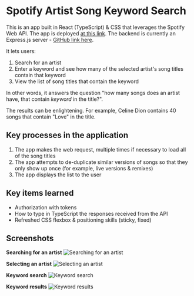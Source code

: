 # Spotify Artist Song Keyword Search

This is an app built in React (TypeScript) & CSS that leverages the Spotify Web API. The app is deployed [at this link](https://spotify-song-keyword-search.vercel.app/). The backend is currently an Express.js server - [GitHub link here](https://github.com/adamawalters/spotify-backend/).    

It lets users: 
1. Search for an artist
2. Enter a keyword and see how many of the selected artist's song titles contain that keyword
3. View the list of song titles that contain the keyword
  
In other words, it answers the question "how many songs does an artist have, that contain *keyword* in the title?". 

The results can be enlightening. For example, Celine Dion contains 40 songs that contain "Love" in the title. 

## Key processes in the application
1. The app makes the web request, multiple times if necessary to load all of the song titles
2. The app attempts to de-duplicate similar versions of songs so that they only show up once (for example, live versions & remixes)
3. The app displays the list to the user

## Key items learned
- Authorization with tokens
- How to type in TypeScript the responses received from the API
- Refreshed CSS flexbox & positioning skills (sticky, fixed)

## Screenshots
**Searching for an artist**
![Searching for an artist](https://github.com/adamawalters/spotify/blob/main/screenshots/artist-search.png)

**Selecting an artist**
![Selecting an artist](https://github.com/adamawalters/spotify/blob/main/screenshots/artist-selection.png)

**Keyword search**
![Keyword search](https://github.com/adamawalters/spotify/blob/main/screenshots/keyword-search.png)

**Keyword results**
![Keyword results](https://github.com/adamawalters/spotify/blob/main/screenshots/keyword-results.png)


